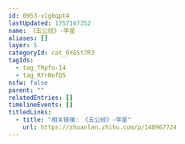```yaml
---
id: 0953-v1g6qpt4
lastUpdated: 1757167352
name: 《五公经》-孛星
aliases: []
layer: 5
categoryId: cat_6YGSt7R3
tagIds:
  - tag_TRpfu-I4
  - tag_RYrNofQS
nsfw: false
parent: ""
relatedEntries: []
timelineEvents: []
titledLinks:
  - title: "相关链接: 《五公经》-孛星"
    url: https://zhuanlan.zhihu.com/p/140967724
---
```


